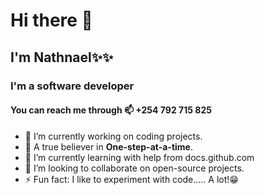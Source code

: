 # Hi there 👋
## I'm Nathnael✨✨ 
### I'm a software developer
#### You can reach me through 📫 +254 792 715 825

- 🔭 I’m currently working on coding projects.
- 🐾 A true believer in __One-step-at-a-time__.
- 🌱 I’m currently learning with help from docs.github.com
- 👯 I’m looking to collaborate on open-source projects.
- ⚡ Fun fact: I like to experiment with code..... A lot!😁
